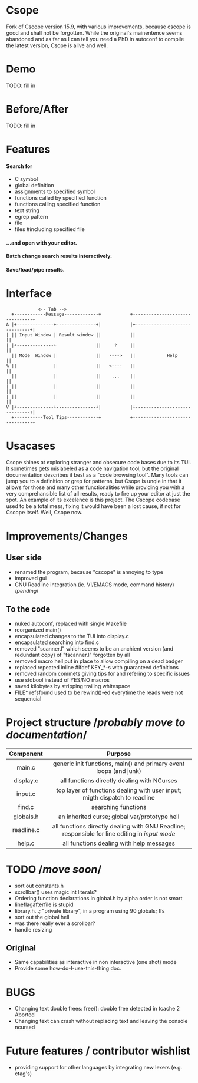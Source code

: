 # Csope
Fork of Cscope version 15.9, with various improvements, because cscope is good and shall not be forgotten.
While the original's mainentence seems abandoned and as far as I can tell you need a PhD in autoconf to compile the latest version,
Csope is alive and well.

# Demo
 TODO: fill in

# Before/After
 TODO: fill in

# Features
#### Search for
 + C symbol
 + global definition
 + assignments to specified symbol
 + functions called by specified function
 + functions calling specified function
 + text string
 + egrep pattern
 + file
 + files #including specified file
#### ...and open with your editor.
#### Batch change search results **interactively**.
#### Save/load/pipe results.

# Interface
	            <-- Tab -->
	  +------------Message-------------+           +--------------------------------+
	A |+--------------+---------------+|           |+------------------------------+|
	| || Input Window | Result window ||           ||                              ||
	| |+--------------+               ||     ?     ||                              ||
	  || Mode  Window |               ||   ---->   ||            Help              ||
	% ||              |               ||   <----   ||                              ||
	  ||              |               ||    ...    ||                              ||
	| ||              |               ||           ||                              ||
	| ||              |               ||           ||                              ||
	V |+--------------+---------------+|           |+------------------------------+|
	  +-----------Tool Tips------------+           +--------------------------------+

# Usacases
Csope shines at exploring stranger and obsecure code bases due to its TUI.
It sometimes gets mislabeled as a code navigation tool, but the original documentation describes it best as a "code browsing tool".
Many tools can jump you to a definition or grep for patterns,
but Csope is unqie in that it allows for those and many other functionalities while providing you with a very comprehansible list of all results,
ready to fire up your editor at just the spot.
An example of its excelence is this project. The Cscope codebase used to be a total mess,
fixing it would have been a lost cause, if not for Cscope itself. Well, Csope now.

# Improvements/Changes
## User side
+ renamed the program, because "cscope" is annoying to type
+ improved gui
+ GNU Readline integration (ie. VI/EMACS mode, command history) /*pending*/
## To the code
+ nuked autoconf, replaced with single Makefile
+ reorganized main()
+ encapsulated changes to the TUI into display.c
+ encapsulated searching into find.c
+ removed "scanner.l" which seems to be an anchient version (and redundant copy) of "fscanner.l" forgotten by all
+ removed macro hell put in place to allow compiling on a dead badger
+ replaced repeated inline #ifdef KEY_\*-s with guaranteed definitions
+ removed random commets giving tips for and refering to specific issues
+ use stdbool instead of YES/NO macros
+ saved kilobytes by stripping trailing whitespace
+ FILE\* refsfound used to be rewind()-ed everytime the reads were not sequencial

# Project structure	/*probably move to documentation*/
| Component | Purpose |
| :-------: | :-----: |
| main.c | generic init functions, main() and primary event loops (and junk) |
| display.c | all functions directly dealing with NCurses |
| input.c | top layer of functions dealing with user input; migth dispatch to readline |
| find.c | searching functions |
| globals.h | an inherited curse; global var/prototype hell |
| readline.c | all functions directly dealing with GNU Readline; responsible for line editing in *input mode* |
| help.c | all functions dealing with help messages |

# TODO /*move soon*/
 + sort out constants.h
 + scrollbar() uses magic int literals?
 + Ordering function declarations in global.h by alpha order is not smart
 + lineflagafterfile is stupid
 + library.h...; "private library", in a program using 90 globals; ffs
 + sort out the global hell
 + was there really ever a scrollbar?
 + handle resizing
## Original
+ Same capabilities as interactive in non interactive (one shot) mode
+ Provide some how-do-I-use-this-thing doc.


# BUGS
 + Changing text double frees:
 	free(): double free detected in tcache 2
 	Aborted
 + Changing text can crash without replacing text and leaving the console ncursed

# Future features / contributor wishlist
+ providing support for other languages by integrating new lexers (e.g. ctag's)
